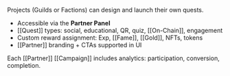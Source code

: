 Projects (Guilds or Factions) can design and launch their own quests.

- Accessible via the **Partner Panel**
- [[Quest]] types: social, educational, QR, quiz, [[On-Chain]], engagement
- Custom reward assignment: Exp, [[Fame]], [[Gold]], NFTs, tokens
- [[Partner]] branding + CTAs supported in UI

Each [[Partner]] [[Campaign]] includes analytics: participation, conversion, completion.